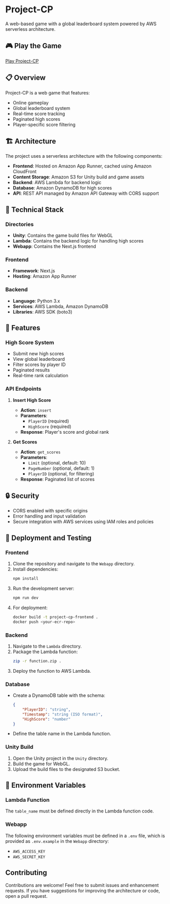 
# Project-CP

A web-based game with a global leaderboard system powered by AWS serverless architecture.

## 🎮 Play the Game

[Play Project-CP](https://d1670hkpds66xb.cloudfront.net/)

## 📋 Overview

Project-CP is a web game that features:
- Online gameplay
- Global leaderboard system
- Real-time score tracking
- Paginated high scores
- Player-specific score filtering

## 🏗️ Architecture

The project uses a serverless architecture with the following components:

- **Frontend**: Hosted on Amazon App Runner, cached using Amazon CloudFront
- **Content Storage**: Amazon S3 for Unity build and game assets
- **Backend**: AWS Lambda for backend logic
- **Database**: Amazon DynamoDB for high scores
- **API**: REST API managed by Amazon API Gateway with CORS support

## 🔧 Technical Stack

### Directories
- **Unity**: Contains the game build files for WebGL
- **Lambda**: Contains the backend logic for handling high scores
- **Webapp**: Contains the Next.js frontend

### Frontend
- **Framework**: Next.js
- **Hosting**: Amazon App Runner

### Backend
- **Language**: Python 3.x
- **Services**: AWS Lambda, Amazon DynamoDB
- **Libraries**: AWS SDK (boto3)

## 🌟 Features

### High Score System
- Submit new high scores
- View global leaderboard
- Filter scores by player ID
- Paginated results
- Real-time rank calculation

### API Endpoints

1. **Insert High Score**
   - **Action**: `insert`
   - **Parameters**:
     - `PlayerID` (required)
     - `HighScore` (required)
   - **Response**: Player's score and global rank

2. **Get Scores**
   - **Action**: `get_scores`
   - **Parameters**:
     - `Limit` (optional, default: 10)
     - `PageNumber` (optional, default: 1)
     - `PlayerID` (optional, for filtering)
   - **Response**: Paginated list of scores

## 🔒 Security

- CORS enabled with specific origins
- Error handling and input validation
- Secure integration with AWS services using IAM roles and policies

## 🚀 Deployment and Testing

### Frontend
1. Clone the repository and navigate to the `Webapp` directory.
2. Install dependencies:
   ```bash
   npm install
   ```
3. Run the development server:
   ```bash
   npm run dev
   ```
4. For deployment:
   ```bash
   docker build -t project-cp-frontend .
   docker push <your-ecr-repo>
   ```

### Backend
1. Navigate to the `Lambda` directory.
2. Package the Lambda function:
   ```bash
   zip -r function.zip .
   ```
3. Deploy the function to AWS Lambda.

### Database
- Create a DynamoDB table with the schema:
  ```json
  {
      "PlayerID": "string",
      "Timestamp": "string (ISO format)",
      "HighScore": "number"
  }
  ```
- Define the table name in the Lambda function.

### Unity Build
1. Open the Unity project in the `Unity` directory.
2. Build the game for WebGL.
3. Upload the build files to the designated S3 bucket.

## 📝 Environment Variables

### Lambda Function
The `table_name` must be defined directly in the Lambda function code.

### Webapp
The following environment variables must be defined in a `.env` file, which is provided as `.env.example` in the `Webapp` directory:
- `AWS_ACCESS_KEY`
- `AWS_SECRET_KEY`

## Contributing

Contributions are welcome! Feel free to submit issues and enhancement requests. If you have suggestions for improving the architecture or code, open a pull request.
